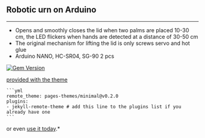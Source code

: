 <table height="30"></table> 

## Robotic urn on Arduino
---
- Opens and smoothly closes the lid when two palms are placed 10-30 cm, the LED flickers when hands are detected at a distance of 30-50 cm
- The original mechanism for lifting the lid is only screws servo and hot glue
- Arduino NANO, HC-SR04, SG-90 2 pcs

[![Gem Version](https://badge.fury.io/rb/jekyll-theme-minimal.svg)](https://badge.fury.io/rb/jekyll-theme-minimal)

[provided with the theme](https://github.com/pages-themes/minimal/tree/master/_includes)

    ```yml
    remote_theme: pages-themes/minimal@v0.2.0
    plugins:
    - jekyll-remote-theme # add this line to the plugins list if you already have one
    ```

or even [use it today](#usage).*
